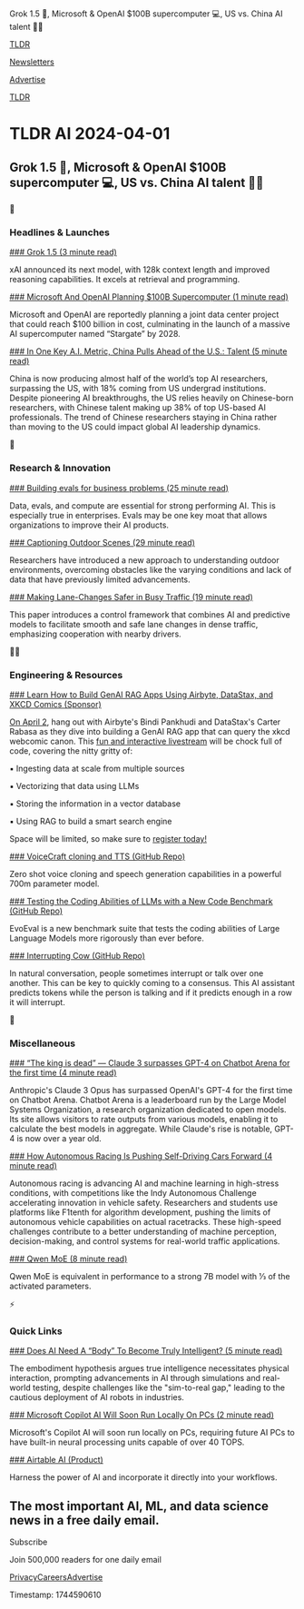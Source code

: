 Grok 1.5 🤖, Microsoft & OpenAI $100B supercomputer 💻, US vs. China AI talent 🧑‍💻

[TLDR](/)

[Newsletters](/newsletters)

[Advertise](https://advertise.tldr.tech/)

[TLDR](/)

# TLDR AI 2024-04-01

## Grok 1.5 🤖, Microsoft & OpenAI $100B supercomputer 💻, US vs. China AI talent 🧑‍💻

🚀

### Headlines & Launches

[### Grok 1.5 (3 minute read)](https://x.ai/blog/grok-1.5?utm_source=tldrai)

xAI announced its next model, with 128k context length and improved reasoning capabilities. It excels at retrieval and programming.

[### Microsoft And OpenAI Planning $100B Supercomputer (1 minute read)](https://www.gizmochina.com/2024/03/30/microsoft-openai-plan-100-billion-ai-supercomputer-stargate/?utm_source=tldrai)

Microsoft and OpenAI are reportedly planning a joint data center project that could reach $100 billion in cost, culminating in the launch of a massive AI supercomputer named “Stargate” by 2028.

[### In One Key A.I. Metric, China Pulls Ahead of the U.S.: Talent (5 minute read)](https://www.nytimes.com/2024/03/22/technology/china-ai-talent.html?utm_source=tldrai)

China is now producing almost half of the world’s top AI researchers, surpassing the US, with 18% coming from US undergrad institutions. Despite pioneering AI breakthroughs, the US relies heavily on Chinese-born researchers, with Chinese talent making up 38% of top US-based AI professionals. The trend of Chinese researchers staying in China rather than moving to the US could impact global AI leadership dynamics.

🧠

### Research & Innovation

[### Building evals for business problems (25 minute read)](https://hamel.dev/blog/posts/evals/?utm_source=tldrai)

Data, evals, and compute are essential for strong performing AI. This is especially true in enterprises. Evals may be one key moat that allows organizations to improve their AI products.

[### Captioning Outdoor Scenes (29 minute read)](https://arxiv.org/abs/2403.19589v1?utm_source=tldrai)

Researchers have introduced a new approach to understanding outdoor environments, overcoming obstacles like the varying conditions and lack of data that have previously limited advancements.

[### Making Lane-Changes Safer in Busy Traffic (19 minute read)](https://arxiv.org/abs/2403.19633v1?utm_source=tldrai)

This paper introduces a control framework that combines AI and predictive models to facilitate smooth and safe lane changes in dense traffic, emphasizing cooperation with nearby drivers.

👨‍💻

### Engineering & Resources

[### Learn How to Build GenAI RAG Apps Using Airbyte, DataStax, and XKCD Comics (Sponsor)](https://www.datastax.com/events/streamline-genai-and-rag-data-pipelines-with-airbyte-and-datastax-astra-db?utm_medium=social_pd&amp;utm_source=devblog&amp;utm_campaign=airbyte_livestream&amp;utm_content=tldr_ad)

[On April 2](https://www.datastax.com/events/streamline-genai-and-rag-data-pipelines-with-airbyte-and-datastax-astra-db?utm_medium=social_pd&utm_source=devblog&utm_campaign=airbyte_livestream&utm_content=tldr_ad), hang out with Airbyte's Bindi Pankhudi and DataStax's Carter Rabasa as they dive into building a GenAI RAG app that can query the xkcd webcomic canon. This [fun and interactive livestream](https://www.datastax.com/events/streamline-genai-and-rag-data-pipelines-with-airbyte-and-datastax-astra-db?utm_medium=social_pd&utm_source=devblog&utm_campaign=airbyte_livestream&utm_content=tldr_ad) will be chock full of code, covering the nitty gritty of:

▪️ Ingesting data at scale from multiple sources

▪️ Vectorizing that data using LLMs

▪️ Storing the information in a vector database

▪️ Using RAG to build a smart search engine

Space will be limited, so make sure to [register today!](https://www.datastax.com/events/streamline-genai-and-rag-data-pipelines-with-airbyte-and-datastax-astra-db?utm_medium=social_pd&utm_source=devblog&utm_campaign=airbyte_livestream&utm_content=tldr_ad)

[### VoiceCraft cloning and TTS (GitHub Repo)](https://github.com/jasonppy/VoiceCraft?utm_source=tldrai)

Zero shot voice cloning and speech generation capabilities in a powerful 700m parameter model.

[### Testing the Coding Abilities of LLMs with a New Code Benchmark (GitHub Repo)](https://github.com/evo-eval/evoeval?utm_source=tldrai)

EvoEval is a new benchmark suite that tests the coding abilities of Large Language Models more rigorously than ever before.

[### Interrupting Cow (GitHub Repo)](https://github.com/KhoomeiK/interrupting-cow?utm_source=tldrai)

In natural conversation, people sometimes interrupt or talk over one another. This can be key to quickly coming to a consensus. This AI assistant predicts tokens while the person is talking and if it predicts enough in a row it will interrupt.

🎁

### Miscellaneous

[### “The king is dead” — Claude 3 surpasses GPT-4 on Chatbot Arena for the first time (4 minute read)](https://arstechnica.com/information-technology/2024/03/the-king-is-dead-claude-3-surpasses-gpt-4-on-chatbot-arena-for-the-first-time/?utm_source=tldrai)

Anthropic's Claude 3 Opus has surpassed OpenAI's GPT-4 for the first time on Chatbot Arena. Chatbot Arena is a leaderboard run by the Large Model Systems Organization, a research organization dedicated to open models. Its site allows visitors to rate outputs from various models, enabling it to calculate the best models in aggregate. While Claude's rise is notable, GPT-4 is now over a year old.

[### How Autonomous Racing Is Pushing Self-Driving Cars Forward (4 minute read)](https://www.inverse.com/science/self-driving-cars-ai-autonomous-racing?utm_source=tldrai)

Autonomous racing is advancing AI and machine learning in high-stress conditions, with competitions like the Indy Autonomous Challenge accelerating innovation in vehicle safety. Researchers and students use platforms like F1tenth for algorithm development, pushing the limits of autonomous vehicle capabilities on actual racetracks. These high-speed challenges contribute to a better understanding of machine perception, decision-making, and control systems for real-world traffic applications.

[### Qwen MoE (8 minute read)](https://qwenlm.github.io/blog/qwen-moe/?utm_source=tldrai)

Qwen MoE is equivalent in performance to a strong 7B model with 1⁄3 of the activated parameters.

⚡️

### Quick Links

[### Does AI Need A “Body” To Become Truly Intelligent? (5 minute read)](https://www.freethink.com/robots-ai/embodied-ai?utm_source=tldrai)

The embodiment hypothesis argues true intelligence necessitates physical interaction, prompting advancements in AI through simulations and real-world testing, despite challenges like the "sim-to-real gap," leading to the cautious deployment of AI robots in industries.

[### Microsoft Copilot AI Will Soon Run Locally On PCs (2 minute read)](https://www.engadget.com/microsoft-copilot-ai-will-soon-run-locally-on-pcs-130642514.html?utm_source=tldrai)

Microsoft's Copilot AI will soon run locally on PCs, requiring future AI PCs to have built-in neural processing units capable of over 40 TOPS.

[### Airtable AI (Product)](https://www.airtable.com/platform/ai?utm_source=tldrai)

Harness the power of AI and incorporate it directly into your workflows.

## The most important AI, ML, and data science news in a free daily email.

Subscribe

Join 500,000 readers for one daily email

[Privacy](/privacy)[Careers](https://jobs.ashbyhq.com/tldr.tech)[Advertise](/ai/advertise)

Timestamp: 1744590610